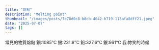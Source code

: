 ```yaml
---
title: "熔點"
description: "Melting point"
thumbnail: "/images/posts/7e78d0c8-b8db-4042-b719-113afa8dff21.jpeg"
date: "2025-07-07"
tags: []
---
```


常見的物質熔點
銅:1085°C
錫:231.9°C
鉛:327.6°C
銀:961°C
我:妳笑的時候

